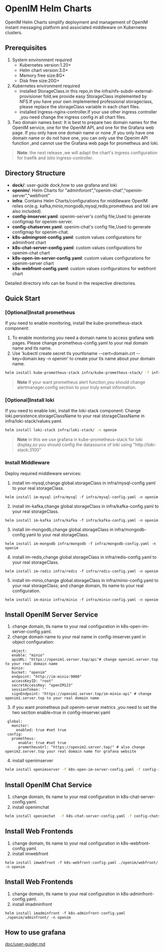 # OpenIM Helm Charts

OpenIM Helm Charts simplify deployment and management of OpenIM instant messaging platform and associated middleware on Kubernetes clusters.

## Prerequisites

1. System environment required
    + Kubernetes version:1.20+
    + Helm chart version:3.0+
    + Memory free size:8G+
    + Disk free size:20G+
2. Kubernetes environment required
    + installed StorageClass.in this repo,in the infra/nfs-subdir-external-provisioner fold,we provide easy StorageClass implemented by NFS.If you have your own implemented professional storageclass, please replace the storageClass variable in each chart files.
    + installed Ingress-nginx-controller.If your use other ingress controller ,you need change the ingress config in all chart files.
3. Two domain names best: It is best to prepare two domain names for the OpenIM service, one for the OpenIM API, and one for the Grafana web page. If you only have one domain name or none ,If you only have one domain name or do not have one, you can only use the Openim API function ,and cannot use the Grafana web page for prometheus and loki.

> **Note**: the next release ,we will adapt the chart's ingress configuration for traefik and istio ingress-controller.

## Directory Structure
+ **dock/**: user-guide dock,how to use grafana and loki
+ **openim/**: Helm Charts for "adminforont","openim-chat","openim-server","webfront"
+ **infra**: Contains Helm Charts/configurations for middleware OpenIM relies on(e.g. kafka,minio,mongodb,mysql,redis;prometheus and loki are also included).
+ **config-imserver.yaml**: openim-server's config file,Used to generate configmap for openim-server.
+ **config-chatserver.yaml**: openim-chat's config file,Used to generate configmap for openim-chat.
+ **k8s-admingront-config.yaml**: custom values configurations for adminfront chart
+ **k8s-chat-server-config.yaml**: custom values configurations for openim-chat chart
+ **k8s-open-im-server-config.yaml**: custom values configurations for openim-server chart
+ **k8s-webfront-config.yaml**: custom values configurations for webfront chart

Detailed directory info can be found in the respective directories.

## Quick Start

### [Optional]Install prometheus

If you need to enable monitoring, install the kube-prometheus-stack component:

1. To enable monitoring you need a domain name to access grafana web pages. Please change prometheus-config.yaml to your real domain name and tls name.
2. Use 'kubectl create secret tls yourtlsname --cert=domain.crt --key=domain.key -n openim' to create your tls name about your domain name.
```bash
helm install kube-prometheus-stack infra/kube-prometheus-stack/ -f infra/prometheus-config.yaml -n openim
```

> **Note**
> If your want prometheus alert function,you should change alertmanager.config section to your truly email information.
>
> 
### [Optional]Install loki

If you need to enable loki, install the loki-stack component:
Change loki.persistence.storageClassName to your real storageClassName in infra/loki-stack/values.yaml.
```bash
helm install loki-stack infra/loki-stack/ -n openim
```

> **Note**
> in this we use grafana in kube-prometheus-stack for loki display,so you should config the datasource of loki using "http://loki-stack:3100"
>

### Install Middleware

Deploy required middleware services:

1. install im-mysql,change global.storageClass in infra/mysql-config.yaml to your real storageClass.
```
helm install im-mysql infra/mysql -f infra/mysql-config.yaml -n openim
```

2. install im-kafka,change global.storageClass in infra/kafka-config.yaml to your real storageClass.
```
helm install im-kafka infra/kafka -f infra/kafka-config.yaml -n openim
```

3. install im-mongodb,change global.storageClass in infra/mongodb-config.yaml to your real storageClass.
```
helm install im-mongodb infra/mongodb -f infra/mongodb-config.yaml -n openim
```

4. install im-redis,change global.storageClass in infra/redis-config.yaml to your real storageClass.
```
helm install im-redis infra/redis -f infra/redis-config.yaml -n openim
```

5. install im-minio,change global.storageClass in infra/minio-config.yaml to your real storageClass; and change domain, tls name to your real configuration.
```
helm install im-minio infra/minio -f infra/minio-config.yaml -n openim
```

## Install OpenIM Server Service

1. change domain, tls name to your real configuration in k8s-open-im-server-config.yaml.
2. change domain name to your real name in config-imserver.yaml in object configuration:
```
   object:
   enable: "minio"
   apiURL: "https://openim1.server.top/api"# change openim1.server.top to your real domain name
   minio:
   bucket: "openim"
   endpoint: "http://im-minio:9000"
   accessKeyID: "root"
   secretAccessKey: "openIM123"
   sessionToken: ''
   signEndpoint: "https://openim1.server.top/im-minio-api" # change openim1.server.top to your real domain name
```
3. if you want prometheus pull openim-server metrics ,you need to set the two section enable=true in config-imserver.yaml
```
 global:
   monitor:
     enabled: true #set true
 config:
   prometheus:
      enable: true #set true
      prometheusUrl: "https://openim2.server.top/" # also change openim2.server.top your real domain name for grafana website
```
4. install openimserver
```bash
helm install openimserver -f k8s-open-im-server-config.yaml -f config-imserver.yaml -f notification.yaml  ./openim/openim-server/ -n openim
```

## Install OpenIM Chat Service
1. change domain, tls name to your real configuration in k8s-chat-server-config.yaml.
2. install openimchat
```bash
helm install openimchat  -f k8s-chat-server-config.yaml -f config-chatserver.yaml ./openim/openim-chat/ -n openim
```

## Install Web Frontends
1. change domain, tls name to your real configuration in k8s-webfront-config.yaml.
2. install imwebfront
```
helm install imwebfront -f k8s-webfront-config.yaml ./openim/webfront/ -n openim
```

## Install Web Frontends
1. change domain, tls name to your real configuration in k8s-adminfront-config.yaml.
2. install imadminfront
```
helm install imadminfront -f k8s-adminfront-config.yaml ./openim/adminfront/ -n openim
```


## How to use grafana
[doc/user-guider.md](doc/user-guide.md)
